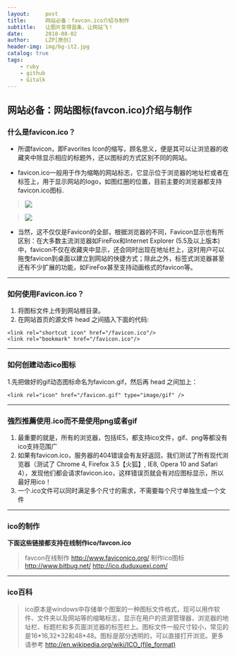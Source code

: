 ```yaml
---
layout:     post
title:      网站必备：favcon.ico介绍与制作
subtitle:   让图片变得苗条，让网站飞！
date:       2018-08-02
author:     LZP[原创]
header-img: img/bg-it2.jpg
catalog: true
tags:
    - ruby
    - github
    - Gitalk
---
```


## 网站必备：网站图标(favcon.ico)介绍与制作

### 什么是favicon.ico？

* 所谓favicon，即Favorites Icon的缩写，顾名思义，便是其可以让浏览器的收藏夹中除显示相应的标题外，还以图标的方式区别不同的网站。

* favicon.ico一般用于作为缩略的网站标志，它显示位于浏览器的地址栏或者在标签上，用于显示网站的logo，如图红圈的位置，目前主要的浏览器都支持favicon.ico图标.

> ![](http://www.bitbug.net/img/eg_favicon.png)


> ![](http://www.bitbug.net/img/eg_favicon2.png)

* 当然，这不仅仅是Favicon的全部，根据浏览器的不同，Favicon显示也有所区别：在大多数主流浏览器如FireFox和Internet Explorer (5.5及以上版本)中，favicon不仅在收藏夹中显示，还会同时出现在地址栏上，这时用户可以拖曳favicon到桌面以建立到网站的快捷方式；除此之外，标签式浏览器甚至还有不少扩展的功能，如FireFox甚至支持动画格式的favicon等。

-----

### 如何使用Favicon.ico？

1. 将图标文件上传到网站根目录。
2. 在网站首页的源文件 head 之间插入下面的代码:

~~~
<link rel="shortcut icon" href="/favicon.ico"/>
<link rel="bookmark" href="/favicon.ico"/>
~~~

----

### 如何创建动态ico图标

1.先把做好的gif动态图标命名为favicon.gif，然后再 head 之间加上：
~~~~
<link rel="icon" href="/favicon.gif" type="image/gif" />
~~~~

----

### 強烈推薦使用.ico而不是使用png或者gif

1. 最重要的就是，所有的浏览器，包括IE5，都支持ico文件，gif、png等都没有ico支持范围广
2. 如果有favicon.ico，服务器的404错误会有友好返回，我们测试了所有现代浏览器（测试了 Chrome 4, Firefox 3.5【火狐】, IE8, Opera 10 and Safari 4），发现他们都会请求favicon.ico，这样错误页就会有对应图标显示，所以最好用ico！
3. 一个.ico文件可以同时满足多个尺寸的需求，不需要每个尺寸单独生成一个文件

----

### ico的制作
**下面这些链接都支持在线制作ico/favcon.ico**

> favcon在线制作 http://www.faviconico.org/
> 制作ico图标 http://www.bitbug.net/
> http://ico.duduxuexi.com/

----

### ico百科

> ico原本是windows中存储单个图案的一种图标文件格式，现可以用作软件、文件夹以及网站等的缩略标志，显示在用户的资源管理器，浏览器的地址栏、标题栏和多页面浏览器的标签栏上。图标文件一般尺寸较小，常见的是16\*16,32\*32和48\*48。图标是部分透明的，可以直接打开浏览。更多请参考 http://en.wikipedia.org/wiki/ICO_(file_format)
